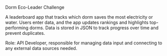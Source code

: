 Dorm Eco-Leader Challenge

A leaderboard app that tracks which dorm saves the most electricity or water. Users enter data, and the app updates rankings and highlights top-performing dorms. Data is stored in JSON to track progress over time and prevent duplicates.

Role: API Developer, responsible for managing data input and connecting to any external data sources needed.